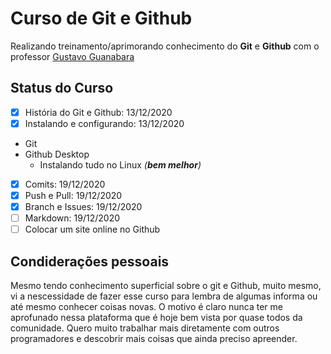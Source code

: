 # Curso de Git e Github

Realizando treinamento/aprimorando conhecimento do **Git** e **Github** com o professor [Gustavo Guanabara](https://github.com/gustavoguanabara)

## Status do Curso
-[x] História do Git e Github: 13/12/2020
-[x] Instalando e configurando: 13/12/2020
 * Git
 * Github Desktop
    * Instalando tudo no Linux *(__bem melhor__)*

-[x] Comits: 19/12/2020
-[x] Push e Pull: 19/12/2020
-[x] Branch e Issues: 19/12/2020
-[ ] Markdown: 19/12/2020
-[ ] Colocar um site online no Github

## Condiderações pessoais

Mesmo tendo conhecimento superficial sobre o git e Github, muito mesmo, vi a nescessidade de fazer esse curso para lembra de algumas informa ou até mesmo conhecer coisas novas.
O motivo é claro nunca ter me aprofunado nessa plataforma que é hoje bem vista por quase todos da comunidade.
Quero muito trabalhar mais diretamente com outros programadores e descobrir mais coisas que ainda preciso apreender.

